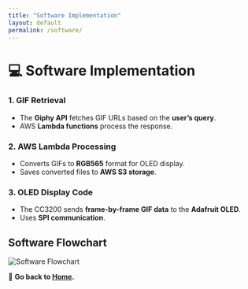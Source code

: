 ```yaml
---
title: "Software Implementation"
layout: default
permalink: /software/
---
```


# 💻 Software Implementation

### **1. GIF Retrieval**
- The **Giphy API** fetches GIF URLs based on the **user’s query**.
- AWS **Lambda functions** process the response.

### **2. AWS Lambda Processing**
- Converts GIFs to **RGB565** format for OLED display.
- Saves converted files to **AWS S3 storage**.

### **3. OLED Display Code**
- The CC3200 sends **frame-by-frame GIF data** to the **Adafruit OLED**.
- Uses **SPI communication**.

## **Software Flowchart**
![Software Flowchart](assets/software-flowchart.png)

🔹 **Go back to [Home](index.md).**
